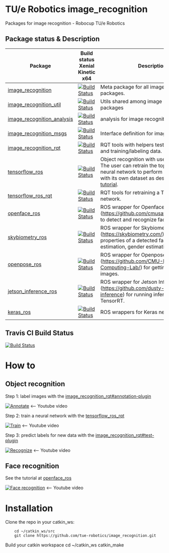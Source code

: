 # TU/e Robotics image_recognition
Packages for image recognition - Robocup TU/e Robotics

## Package status & Description

Package | Build status Xenial Kinetic x64 | Description
------- | ------------------------------- | -----------
[image_recognition](https://github.com/tue-robotics/image_recognition/tree/master/image_recognition) | [![Build Status](http://build.ros.org/job/Ksrc_uX__image_recognition__ubuntu_xenial__source/1//badge/icon)](http://build.ros.org/job/Ksrc_uX__image_recognition__ubuntu_xenial__source/1/) | Meta package for all image_recognition packages.
[image_recognition_util](https://github.com/tue-robotics/image_recognition/tree/master/image_recognition_util) | [![Build Status](http://build.ros.org/job/Ksrc_uX__image_recognition_util__ubuntu_xenial__source/1//badge/icon)](http://build.ros.org/job/Ksrc_uX__image_recognition_util__ubuntu_xenial__source/1/) | Utils shared among image recognition packages
[image_recognition_analysis](https://github.com/tue-robotics/image_recognition/tree/master/image_recognition_analysis) | [![Build Status](http://build.ros.org/job/Ksrc_uX__image_recognition_analysis__ubuntu_xenial__source/1//badge/icon)](http://build.ros.org/job/Ksrc_uX__image_recognition_analysis__ubuntu_xenial__source/1/) | analysis for image recognition
[image_recognition_msgs](https://github.com/tue-robotics/image_recognition/tree/master/image_recognition_msgs) | [![Build Status](http://build.ros.org/job/Ksrc_uX__image_recognition_msgs__ubuntu_xenial__source/1//badge/icon)](http://build.ros.org/job/Ksrc_uX__image_recognition_msgs__ubuntu_xenial__source/1/) | Interface definition for image recognition
[image_recognition_rqt](https://github.com/tue-robotics/image_recognition/tree/master/image_recognition_rqt) | [![Build Status](http://build.ros.org/job/Ksrc_uX__image_recognition_rqt__ubuntu_xenial__source/1//badge/icon)](http://build.ros.org/job/Ksrc_uX__image_recognition_rqt__ubuntu_xenial__source/1/) | RQT tools with helpers testing this interface and training/labeling data.
[tensorflow_ros](https://github.com/tue-robotics/image_recognition/tree/master/tensorflow_ros) | [![Build Status](http://build.ros.org/job/Ksrc_uX__tensorflow_ros__ubuntu_xenial__source/1//badge/icon)](http://build.ros.org/job/Ksrc_uX__tensorflow_ros__ubuntu_xenial__source/1/) | Object recognition with use of Tensorflow. The user can retrain the top layers of a neural network to perform classification with its own dataset as described in [this tutorial](https://www.tensorflow.org/versions/r0.11/how_tos/image_retraining/index.html).
[tensorflow_ros_rqt](https://github.com/tue-robotics/image_recognition/tree/master/tensorflow_ros_rqt) | [![Build Status](http://build.ros.org/job/Ksrc_uX__tensorflow_ros_rqt__ubuntu_xenial__source/1//badge/icon)](http://build.ros.org/job/Ksrc_uX__tensorflow_ros_rqt__ubuntu_xenial__source/1/) | RQT tools for retraining a Tensorflow neural network.
[openface_ros](https://github.com/tue-robotics/image_recognition/tree/master/openface_ros) | [![Build Status](http://build.ros.org/job/Ksrc_uX__openface_ros__ubuntu_xenial__source/1//badge/icon)](http://build.ros.org/job/Ksrc_uX__openface_ros__ubuntu_xenial__source/1/) | ROS wrapper for Openface (https://github.com/cmusatyalab/openface) to detect and recognize faces in images.
[skybiometry_ros](https://github.com/tue-robotics/image_recognition/tree/master/skybiometry_ros) | [![Build Status](http://build.ros.org/job/Ksrc_uX__skybiometry_ros__ubuntu_xenial__source/1//badge/icon)](http://build.ros.org/job/Ksrc_uX__skybiometry_ros_ubuntu_xenial__source/1/) | ROS wrapper for Skybiometry (https://skybiometry.com/) for getting face properties of a detected face, e.g. age estimation, gender estimation etc.
[openpose_ros](https://github.com/tue-robotics/image_recognition/tree/master/openpose_ros) | [![Build Status](http://build.ros.org/job/Ksrc_uX__openpose_ros__ubuntu_xenial__source/1//badge/icon)](http://build.ros.org/job/Ksrc_uX__openpose_ros_ubuntu_xenial__source/1/) | ROS wrapper for Openpose (https://github.com/CMU-Perceptual-Computing-Lab/) for getting poses of 2D images.
[jetson_inference_ros](https://github.com/tue-robotics/image_recognition/tree/master/jetson_inference_ros) | [![Build Status](http://build.ros.org/job/Ksrc_uX__jetson_inference_ros__ubuntu_xenial__source/1//badge/icon)](http://build.ros.org/job/Ksrc_uX__jetson_inference_ros_ubuntu_xenial__source/1/) | ROS wrapper for Jetson Inference (https://github.com/dusty-nv/jetson-inference) for running inference using TensorRT.
[keras_ros](https://github.com/tue-robotics/image_recognition/tree/master/keras_ros) | [![Build Status](http://build.ros.org/job/Ksrc_uX__keras_ros__ubuntu_xenial__source/1//badge/icon)](http://build.ros.org/job/Ksrc_uX__keras_ros_ubuntu_xenial__source/1/) | ROS wrappers for Keras neural nets.

## Travis CI Build Status

[![Build Status](https://travis-ci.org/tue-robotics/image_recognition.svg)](https://travis-ci.org/tue-robotics/image_recognition)

# How to

## Object recognition
Step 1: label images with the [image_recognition_rqt#annotation-plugin](https://github.com/tue-robotics/image_recognition/tree/master/image_recognition_rqt#annotation-plugin)

[![Annotate](http://img.youtube.com/vi/uAQvn7SInlg/0.jpg)](http://www.youtube.com/watch?v=uAQvn7SInlg)
<-- Youtube video

Step 2: train a neural network with the [tensorflow_ros_rqt](https://github.com/tue-robotics/image_recognition/tree/master/tensorflow_ros_rqt)

[![Train](http://img.youtube.com/vi/6JdtWa8FD04/0.jpg)](http://www.youtube.com/watch?v=6JdtWa8FD04)
<-- Youtube video

Step 3: predict labels for new data with the [image_recognition_rqt#test-plugin](https://github.com/tue-robotics/image_recognition/tree/master/image_recognition_rqt#test-plugin)

[![Recognize](http://img.youtube.com/vi/OJKYLB3myWw/0.jpg)](http://www.youtube.com/watch?v=OJKYLB3myWw)
<-- Youtube video

## Face recognition
See the tutorial at [openface_ros](https://github.com/tue-robotics/image_recognition/tree/master/openface_ros)

[![Face recognition](http://img.youtube.com/vi/yGqDdfYxHZw/0.jpg)](http://www.youtube.com/watch?v=yGqDdfYxHZw)
<-- Youtube video

# Installation

Clone the repo in your catkin_ws:
        
        cd ~/catkin_ws/src
        git clone https://github.com/tue-robotics/image_recognition.git
        
Build your catkin workspace
        cd ~/catkin_ws
        catkin_make
